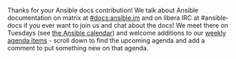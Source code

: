 Thanks for your Ansible docs contribution! We talk about Ansible documentation on matrix at [#docs:ansible.im](https://matrix.to/#/#docs:ansible.im) and on libera IRC at #ansible-docs if you ever want to join us and chat about the docs! We meet there on Tuesdays (see [the Ansible calendar](https://github.com/ansible/community/blob/main/meetings/README.md)) and welcome additions to our [weekly agenda items](https://github.com/ansible/community/issues/678) - scroll down to find the upcoming agenda and add a comment to put something new on that agenda.
<!--- boilerplate: docs_team_info --->
